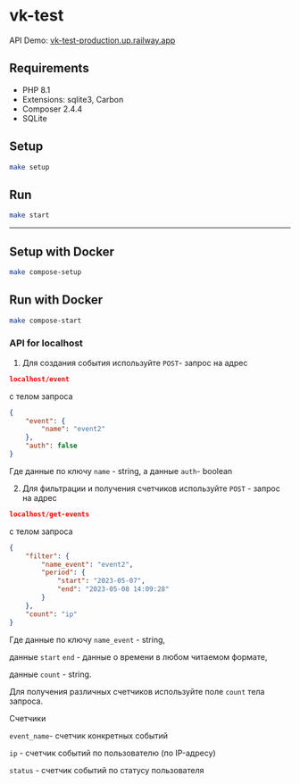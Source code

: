 # vk-test

API Demo: [vk-test-production.up.railway.app](https://vk-test-production.up.railway.app/)

## Requirements

* PHP 8.1
* Extensions: sqlite3, Carbon
* Composer 2.4.4
* SQLite

## Setup

```bash
make setup
```

## Run

```bash
make start
```
___

## Setup with Docker

```bash
make compose-setup
```

## Run with Docker

```bash
make compose-start
```

### API  for localhost

1) Для создания события используйте `POST`- запрос на адрес

```json lines
localhost/event
```

с телом запроса
```json
{
    "event": {
        "name": "event2"
    },
    "auth": false
}
```

Где данные по ключу `name` - string,
а данные `auth`- boolean

2) Для фильтрации и получения счетчиков используйте `POST` - запрос на адрес

```json lines
localhost/get-events
```

с телом запроса

```json
{
    "filter": {
        "name_event": "event2",
        "period": {
            "start": "2023-05-07",
            "end": "2023-05-08 14:09:28"
        }
    },
    "count": "ip"
}
```

Где данные по ключу `name_event` - string,

данные `start` `end` - данные о времени в любом читаемом формате,

данные `count` - string.


Для получения различных счетчиков используйте поле `count` тела запроса.

Счетчики

`event_name`- счетчик конкретных событий

`ip` - счетчик событий по пользователю (по IP-адресу)

`status` - счетчик событий по статусу пользователя

